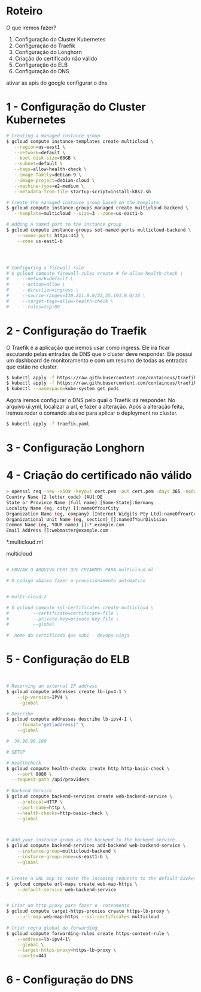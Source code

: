 # Roteiro

O que iremos fazer?

1. Configuração do Cluster Kubernetes
2. Configuração do Traefik
3. Configuração do Longhorn
4. Criação do certificado não válido
5. Configuração do ELB
6. Configuração do DNS


ativar as apis do google
configurar o dns


# 1 - Configuração do Cluster Kubernetes
```sh
# Creating a managed instance group
$ gcloud compute instance-templates create multicloud \
   --region=us-east1 \
   --network=default \
   --boot-disk-size=60GB \
   --subnet=default \
   --tags=allow-health-check \
   --image-family=debian-9 \
   --image-project=debian-cloud \
   --machine-type=e2-medium \
   --metadata-from-file startup-script=install-k8s2.sh

# Create the managed instance group based on the template.
$ gcloud compute instance-groups managed create multicloud-backend \
   --template=multicloud --size=3 --zone=us-east1-b

# Adding a named port to the instance group
$ gcloud compute instance-groups set-named-ports multicloud-backend \
    --named-ports https:443 \
    --zone us-east1-b




# Configuring a firewall rule
# $ gcloud compute firewall-rules create # fw-allow-health-check \
#     --network=default \
#     --action=allow \
#     --direction=ingress \
#     --source-ranges=130.211.0.0/22,35.191.0.0/16 \
#     --target-tags=allow-health-check \
#     --rules=tcp:80

```




# 2 - Configuração do Traefik

O Traefik é a aplicação que iremos usar como ingress. Ele irá ficar escutando pelas entradas de DNS que o cluster deve responder. Ele possui um dashboard de  monitoramento e com um resumo de todas as entradas que estão no cluster.
```sh
$ kubectl apply -f https://raw.githubusercontent.com/containous/traefik/v1.7/examples/k8s/traefik-rbac.yaml
$ kubectl apply -f https://raw.githubusercontent.com/containous/traefik/v1.7/examples/k8s/traefik-ds.yaml
$ kubectl --namespace=kube-system get pods
```
Agora iremos configurar o DNS pelo qual o Traefik irá responder. No arquivo ui.yml, localizar a url, e fazer a alteração. Após a alteração feita, iremos rodar o comando abaixo para aplicar o deployment no cluster.
```sh
$ kubectl apply -f traefik.yaml
```

# 3 - Configuração Longhorn



# 4 -  Criação do certificado não válido

```sh
> openssl req -new -x509 -keyout cert.pem -out cert.pem -days 365 -nodes
Country Name (2 letter code) [AU]:DE
State or Province Name (full name) [Some-State]:Germany
Locality Name (eg, city) []:nameOfYourCity
Organization Name (eg, company) [Internet Widgits Pty Ltd]:nameOfYourCompany
Organizational Unit Name (eg, section) []:nameOfYourDivision
Common Name (eg, YOUR name) []:*.example.com
Email Address []:webmaster@example.com
```
  
  *.multicloud.ml  

  multicloud

```sh

# ENVIAR O ARQUIVO CERT QUE CRIARMOS PARA multicloud.ml

# O codigo abaixo fazer o provisionamento automatico


# multi-cloud-2

# $ gcloud compute ssl-certificates create multicloud \
#         --certificate=certificate-file \
#         --private-key=private-key-file \
#         --global
    
#  nome do certificado que subi - devops-ninja
```


# 5 - Configuração do ELB


```sh 


# Reserving an external IP address
$ gcloud compute addresses create lb-ipv4-1 \
    --ip-version=IPV4 \
    --global

# Describe
$ gcloud compute addresses describe lb-ipv4-1 \
    --format="get(address)" \
    --global

#  34.96.99.180

# SETUP

# Healthcheck
$ gcloud compute health-checks create http http-basic-check \
	--port 8080 \
  --request-path /api/providers
    
# Backend Service
$ gcloud compute backend-services create web-backend-service \
    --protocol=HTTP \
    --port-name=http \
    --health-checks=http-basic-check \
    --global



# Add your instance group as the backend to the backend service.
$ gcloud compute backend-services add-backend web-backend-service \
    --instance-group=multicloud-backend \
    --instance-group-zone=us-east1-b \
    --global


# Create a URL map to route the incoming requests to the default backend service.
$  gcloud compute url-maps create web-map-https \
    --default-service web-backend-service


# Criar um http proxy para fazer o  roteamento
$ gcloud compute target-https-proxies create https-lb-proxy \
    --url-map web-map-https --ssl-certificates multicloud
    
# Criar regra global de forwarding 
$ gcloud compute forwarding-rules create https-content-rule \
    --address=lb-ipv4-1\
    --global \
    --target-https-proxy=https-lb-proxy \
    --ports=443

```

# 6 - Configuração do DNS



